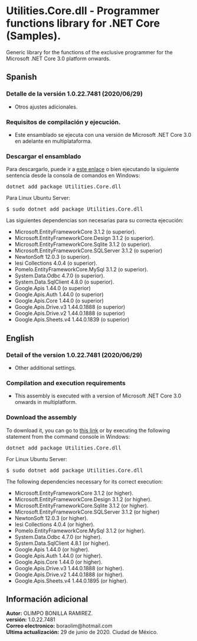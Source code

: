 <h1>Utilities.Core.dll - Programmer functions library for .NET Core (Samples).</h1>
Generic library for the functions of the exclusive programmer for the Microsoft .NET Core 3.0 platform onwards.

<h2>Spanish</h2>
<h3>Detalle de la versi&oacute;n 1.0.22.7481 (2020/06/29)</h3>
<ul type="square">
  <li>Otros ajustes adicionales.</li>
 </ul>

<h3>Requisitos de compilaci&oacute;n y ejecuci&oacute;n.</h3>
<ul type="square">
  <li>Este ensamblado se ejecuta con una versi&oacute;n de Microsoft .NET Core 3.0 en adelante en multiplataforma.</li>
</ul>

<h3>Descargar el ensamblado</h3>
<p>Para descargarlo, puede ir a <a href="https://www.nuget.org/packages/Utilities.Core.dll/">este enlace</a> o bien ejecutando la siguiente sentencia desde la consola de comandos en Windows:</p>

<pre>dotnet add package Utilities.Core.dll</pre>

<p>Para Linux Ubuntu Server:</p>
<pre>$ sudo dotnet add package Utilities.Core.dll</pre>

<p>Las siguientes dependencias son necesarias para su correcta ejecuci&oacute;n:</p>

<ul type="square">
  <li>Microsoft.EntityFrameworkCore 3.1.2 (o superior).</li>
  <li>Microsoft.EntityFrameworkCore.Design 3.1.2 (o superior).</li>
  <li>Microsoft.EntityFrameworkCore.Sqlite 3.1.2 (o superior).</li>
  <li>Microsoft.EntityFrameworkCore.SQLServer 3.1.2 (o superior)</li>
  <li>NewtonSoft 12.0.3 (o superior).</li>
  <li>Iesi Collections 4.0.4 (o superior).</li>
  <li>Pomelo.EntityFrameworkCore.MySql 3.1.2 (o superior).</li>
  <li>System.Data.Odbc 4.7.0 (o superior).</li>
  <li>System.Data.SqlClient 4.8.0 (o superior).</li>
  <li>Google.Apis 1.44.0 (o superior)</li>
  <li>Google.Apis.Auth 1.44.0 (o superior)</li>
  <li>Google.Apis.Core 1.44.0 (o superior)</li>
  <li>Google.Apis.Drive.v3 1.44.0.1888 (o superior)</li>
  <li>Google.Apis.Drive.v2 1.44.0.1888 (o superior)</li>
  <li>Google.Apis.Sheets.v4 1.44.0.1839 (o superior)</li>
</ul>

<h2>English</h2>
<h3>Detail of the version 1.0.22.7481 (2020/06/29)</h3>
<ul type="square">
  <li>Other additional settings.</li>
</ul>

<h3>Compilation and execution requirements</h3>
<ul type="square">
  <li>This assembly is executed with a version of Microsoft .NET Core 3.0 onwards in multiplatform.</li>
</ul>

<h3>Download the assembly</h3>
<p>To download it, you can go to <a href="https://www.nuget.org/packages/Utilities.Core.dll/">this link</a> or by executing the following statement from the command console in Windows:</p>

<pre>dotnet add package Utilities.Core.dll</pre>

<p>For Linux Ubuntu Server:</p>
<pre>$ sudo dotnet add package Utilities.Core.dll</pre>

<p>The following dependencies necessary for its correct execution:</p>

<ul type="square">
  <li>Microsoft.EntityFrameworkCore 3.1.2 (or higher).</li>
  <li>Microsoft.EntityFrameworkCore.Design 3.1.2 (or higher).</li>
  <li>Microsoft.EntityFrameworkCore.Sqlite 3.1.2 (or higher).</li>
  <li>Microsoft.EntityFrameworkCore.SQLServer 3.1.2 (or higher)</li>
  <li>NewtonSoft 12.0.3 (or higher).</li>
  <li>Iesi Collections 4.0.4 (or higher).</li>
  <li>Pomelo.EntityFrameworkCore.MySql 3.1.2 (or higher).</li>
  <li>System.Data.Odbc 4.7.0 (or higher).</li>
  <li>System.Data.SqlClient 4.8.1 (or higher).</li>
  <li>Google.Apis 1.44.0 (or higher).</li>
  <li>Google.Apis.Auth 1.44.0 (or higher).</li>
  <li>Google.Apis.Core 1.44.0 (or higher).</li>
  <li>Google.Apis.Drive.v3 1.44.0.1888 (or higher).</li>
  <li>Google.Apis.Drive.v2 1.44.0.1888 (or higher).</li>
  <li>Google.Apis.Sheets.v4 1.44.0.1895 (or higher).</li>
</ul>

<h2>Información adicional</h2>
<strong>Autor:</strong> OLIMPO BONILLA RAMIREZ.<br/>
<strong>versi&oacute;n:</strong> 1.0.22.7481 <br/>
<strong>Correo electronico:</strong> boraolim@hotmail.com <br />
<strong>Ultima actualización:</strong> 29 de junio de 2020. Ciudad de M&eacute;xico.
